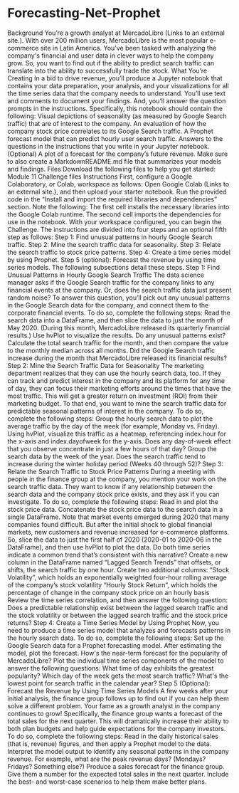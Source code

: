 # Forecasting-Net-Prophet
Background  You’re a growth analyst at MercadoLibre (Links to an external site.). With over 200 million users, MercadoLibre is the most popular e-commerce site in Latin America. You've been tasked with analyzing the company's financial and user data in clever ways to help the company grow. So, you want to find out if the ability to predict search traffic can translate into the ability to successfully trade the stock. What You’re Creating  In a bid to drive revenue, you’ll produce a Jupyter notebook that contains your data preparation, your analysis, and your visualizations for all the time series data that the company needs to understand. You’ll use text and comments to document your findings. And, you’ll answer the question prompts in the instructions. Specifically, this notebook should contain the following: Visual depictions of seasonality (as measured by Google Search traffic) that are of interest to the company. An evaluation of how the company stock price correlates to its Google Search traffic. A Prophet forecast model that can predict hourly user search traffic. Answers to the questions in the instructions that you write in your Jupyter notebook. (Optional) A plot of a forecast for the company’s future revenue. Make sure to also create a MarkdownREADME.md file that summarizes your models and findings. Files  Download the following files to help you get started: Module 11 Challenge files Instructions  First, configure a Google Colaboratory, or Colab, workspace as follows: Open Google Colab (Links to an external site.), and then upload your starter notebook. Run the provided code in the “Install and import the required libraries and dependencies” section. Note the following: The first cell installs the necessary libraries into the Google Colab runtime. The second cell imports the dependencies for use in the notebook. With your workspace configured, you can begin the Challenge. The instructions are divided into four steps and an optional fifth step as follows: Step 1: Find unusual patterns in hourly Google Search traffic. Step 2: Mine the search traffic data for seasonality. Step 3: Relate the search traffic to stock price patterns. Step 4: Create a time series model by using Prophet. Step 5 (optional): Forecast the revenue by using time series models. The following subsections detail these steps. Step 1: Find Unusual Patterns in Hourly Google Search Traffic  The data science manager asks if the Google Search traffic for the company links to any financial events at the company. Or, does the search traffic data just present random noise? To answer this question, you’ll pick out any unusual patterns in the Google Search data for the company, and connect them to the corporate financial events. To do so, complete the following steps: Read the search data into a DataFrame, and then slice the data to just the month of May 2020. (During this month, MercadoLibre released its quarterly financial results.) Use hvPlot to visualize the results. Do any unusual patterns exist? Calculate the total search traffic for the month, and then compare the value to the monthly median across all months. Did the Google Search traffic increase during the month that MercadoLibre released its financial results? Step 2: Mine the Search Traffic Data for Seasonality  The marketing department realizes that they can use the hourly search data, too. If they can track and predict interest in the company and its platform for any time of day, they can focus their marketing efforts around the times that have the most traffic. This will get a greater return on investment (ROI) from their marketing budget. To that end, you want to mine the search traffic data for predictable seasonal patterns of interest in the company. To do so, complete the following steps: Group the hourly search data to plot the average traffic by the day of the week (for example, Monday vs. Friday). Using hvPlot, visualize this traffic as a heatmap, referencing index.hour for the x-axis and index.dayofweek for the y-axis. Does any day-of-week effect that you observe concentrate in just a few hours of that day? Group the search data by the week of the year. Does the search traffic tend to increase during the winter holiday period (Weeks 40 through 52)? Step 3: Relate the Search Traffic to Stock Price Patterns  During a meeting with people in the finance group at the company, you mention your work on the search traffic data. They want to know if any relationship between the search data and the company stock price exists, and they ask if you can investigate. To do so, complete the following steps: Read in and plot the stock price data. Concatenate the stock price data to the search data in a single DataFrame. Note that market events emerged during 2020 that many companies found difficult. But after the initial shock to global financial markets, new customers and revenue increased for e-commerce platforms. So, slice the data to just the first half of 2020 (2020-01 to 2020-06 in the DataFrame), and then use hvPlot to plot the data. Do both time series indicate a common trend that’s consistent with this narrative? Create a new column in the DataFrame named “Lagged Search Trends” that offsets, or shifts, the search traffic by one hour. Create two additional columns: “Stock Volatility”, which holds an exponentially weighted four-hour rolling average of the company’s stock volatility “Hourly Stock Return”, which holds the percentage of change in the company stock price on an hourly basis Review the time series correlation, and then answer the following question: Does a predictable relationship exist between the lagged search traffic and the stock volatility or between the lagged search traffic and the stock price returns? Step 4: Create a Time Series Model by Using Prophet  Now, you need to produce a time series model that analyzes and forecasts patterns in the hourly search data. To do so, complete the following steps: Set up the Google Search data for a Prophet forecasting model. After estimating the model, plot the forecast. How's the near-term forecast for the popularity of MercadoLibre? Plot the individual time series components of the model to answer the following questions: What time of day exhibits the greatest popularity? Which day of the week gets the most search traffic? What's the lowest point for search traffic in the calendar year? Step 5 (Optional): Forecast the Revenue by Using Time Series Models  A few weeks after your initial analysis, the finance group follows up to find out if you can help them solve a different problem. Your fame as a growth analyst in the company continues to grow! Specifically, the finance group wants a forecast of the total sales for the next quarter. This will dramatically increase their ability to both plan budgets and help guide expectations for the company investors. To do so, complete the following steps: Read in the daily historical sales (that is, revenue) figures, and then apply a Prophet model to the data. Interpret the model output to identify any seasonal patterns in the company revenue. For example, what are the peak revenue days? (Mondays? Fridays? Something else?) Produce a sales forecast for the finance group. Give them a number for the expected total sales in the next quarter. Include the best- and worst-case scenarios to help them make better plans.
